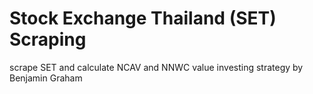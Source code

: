 # Stock Exchange Thailand (SET) Scraping
scrape SET and calculate NCAV and NNWC value investing strategy by Benjamin Graham
